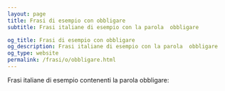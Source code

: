 ```yaml
---
layout: page
title: Frasi di esempio con obbligare 
subtitle: Frasi italiane di esempio con la parola  obbligare

og_title: Frasi di esempio con obbligare 
og_description: Frasi italiane di esempio con la parola  obbligare
og_type: website
permalink: /frasi/o/obbligare.html
---
```


Frasi italiane di esempio contenenti la parola obbligare:


